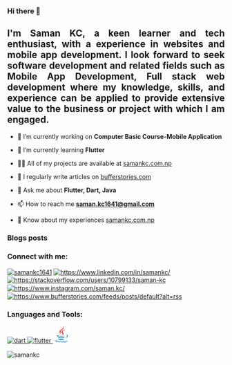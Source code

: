 ### Hi there 👋
<h2 align="justify">I'm Saman KC, a keen learner and tech enthusiast, with a experience in websites and mobile app development. I look forward to seek software development and related fields such as Mobile App Development, Full stack web development where my knowledge, skills, and experience can be applied to provide extensive value to the business or project with which I am engaged.</h2>


- 🔭 I’m currently working on **Computer Basic Course-Mobile Application**

- 🌱 I’m currently learning **Flutter**

- 👨‍💻 All of my projects are available at [samankc.com.np](samankc.com.np)

- 📝 I regularly write articles on [bufferstories.com](bufferstories.com)

- 💬 Ask me about **Flutter, Dart, Java**

- 📫 How to reach me **saman.kc1641@gmail.com**

- 📄 Know about my experiences [samankc.com.np](samankc.com.np)

### Blogs posts
<!-- BLOG-POST-LIST:START -->
<!-- BLOG-POST-LIST:END -->

<h3 align="left">Connect with me:</h3>
<p align="left">
<a href="https://twitter.com/samankc1641" target="blank"><img align="center" src="https://raw.githubusercontent.com/rahuldkjain/github-profile-readme-generator/master/src/images/icons/Social/twitter.svg" alt="samankc1641" height="30" width="40" /></a>
<a href="https://linkedin.com/in/https://www.linkedin.com/in/samankc/" target="blank"><img align="center" src="https://raw.githubusercontent.com/rahuldkjain/github-profile-readme-generator/master/src/images/icons/Social/linked-in-alt.svg" alt="https://www.linkedin.com/in/samankc/" height="30" width="40" /></a>
<a href="https://stackoverflow.com/users/https://stackoverflow.com/users/10799133/saman-kc" target="blank"><img align="center" src="https://raw.githubusercontent.com/rahuldkjain/github-profile-readme-generator/master/src/images/icons/Social/stack-overflow.svg" alt="https://stackoverflow.com/users/10799133/saman-kc" height="30" width="40" /></a>
<a href="https://instagram.com/https://www.instagram.com/saman.kc/" target="blank"><img align="center" src="https://raw.githubusercontent.com/rahuldkjain/github-profile-readme-generator/master/src/images/icons/Social/instagram.svg" alt="https://www.instagram.com/saman.kc/" height="30" width="40" /></a>
<a href="/https://www.bufferstories.com/feeds/posts/default?alt=rss" target="blank"><img align="center" src="https://raw.githubusercontent.com/rahuldkjain/github-profile-readme-generator/master/src/images/icons/Social/rss.svg" alt="https://www.bufferstories.com/feeds/posts/default?alt=rss" height="30" width="40" /></a>
</p>

<h3 align="left">Languages and Tools:</h3>
<p align="left"> <a href="https://dart.dev" target="_blank" rel="noreferrer"> <img src="https://www.vectorlogo.zone/logos/dartlang/dartlang-icon.svg" alt="dart" width="40" height="40"/> </a> <a href="https://flutter.dev" target="_blank" rel="noreferrer"> <img src="https://www.vectorlogo.zone/logos/flutterio/flutterio-icon.svg" alt="flutter" width="40" height="40"/> </a> <a href="https://www.java.com" target="_blank" rel="noreferrer"> <img src="https://raw.githubusercontent.com/devicons/devicon/master/icons/java/java-original.svg" alt="java" width="40" height="40"/> </a> </p>

<p><img align="center" src="https://github-readme-stats.vercel.app/api/top-langs?username=samankc&show_icons=true&locale=en&layout=compact" alt="samankc" /></p>


